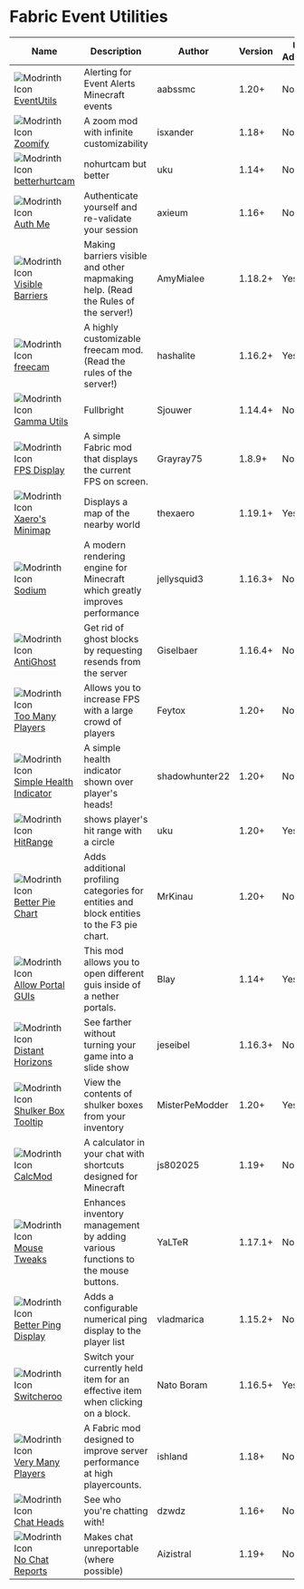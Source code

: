 # Fabric Event Utilities

| Name | Description | Author | Version | Unfair Advantage | License |
| ---- | ---- | ---- | ----- | ---- | ---- |
|![Modrinth Icon](/main/modrinth.ico)[EventUtils](https://modrinth.com/mod/alerts)|Alerting for Event Alerts Minecraft events|aabssmc|1.20+|No|[MIT](/licenses/licenses.md#mit)|
|![Modrinth Icon](/main/modrinth.ico)[Zoomify](https://modrinth.com/mod/zoomify)|A zoom mod with infinite customizability|isxander|1.18+|No|[LGPL-3.0](/licenses/licenses.md#lgpl-30)|
|![Modrinth Icon](/main/modrinth.ico)[betterhurtcam](https://modrinth.com/mod/betterhurtcam) |nohurtcam but better|uku|1.14+|No|[MIT](/licenses/licenses.md#mit)|
|![Modrinth Icon](/main/modrinth.ico)[Auth Me](https://modrinth.com/mod/auth-me)|Authenticate yourself and re-validate your session|axieum|1.16+|No|[MIT](/licenses/licenses.md#mit)|
|![Modrinth Icon](/main/modrinth.ico)[Visible Barriers](https://modrinth.com/mod/visiblebarriers)|Making barriers visible and other mapmaking help. (Read the Rules of the server!)|AmyMialee|1.18.2+|Yes|[All Rights Reserved](/licenses/licenses.md#all-rights-reserved)|
|![Modrinth Icon](/main/modrinth.ico)[freecam](https://modrinth.com/mod/freecam)|A highly customizable freecam mod. (Read the rules of the server!)|hashalite|1.16.2+|Yes|[MIT](/licenses/licenses.md#mit)|
|![Modrinth Icon](/main/modrinth.ico)[Gamma Utils](https://modrinth.com/mod/gamma-utils)|Fullbright|Sjouwer|1.14.4+|No|[LGPL-3.0](/licenses/licenses.md#lgpl-30)|
|![Modrinth Icon](/main/modrinth.ico)[FPS Display](https://modrinth.com/mod/fpsdisplay)|A simple Fabric mod that displays the current FPS on screen.|Grayray75|1.8.9+|No|[LGPL-3.0](/licenses/licenses.md#lgpl-30)|
|![Modrinth Icon](/main/modrinth.ico)[Xaero's Minimap](https://modrinth.com/mod/xaeros-minimap)|Displays a map of the nearby world|thexaero|1.19.1+|Yes|[All Rights Reserved](/licenses/licenses.md#all-rights-reserved)|
|![Modrinth Icon](/main/modrinth.ico)[Sodium](https://modrinth.com/mod/sodium)|A modern rendering engine for Minecraft which greatly improves performance|jellysquid3|1.16.3+|No|[All Rights Reserved](/licenses/licenses.md#all-rights-reserved)|
|![Modrinth Icon](/main/modrinth.ico)[AntiGhost](https://modrinth.com/mod/antighost)|Get rid of ghost blocks by requesting resends from the server|Giselbaer|1.16.4+|No|[MIT](/licenses/licenses.md#mit)|
|![Modrinth Icon](/main/modrinth.ico)[Too Many Players](https://modrinth.com/mod/tmp)|Allows you to increase FPS with a large crowd of players|Feytox|1.20+|No|[MIT](/licenses/licenses.md#mit)|
|![Modrinth Icon](/main/modrinth.ico)[Simple Health Indicator](https://modrinth.com/mod/simple-health-indicator)|A simple health indicator shown over player's heads!|shadowhunter22|1.20+|No|[All Rights Reserved](/licenses/licenses.md#all-rights-reserved)|
|![Modrinth Icon](/main/modrinth.ico)[HitRange](https://modrinth.com/mod/hitrange/)|shows player's hit range with a circle|uku|1.20+|Yes|[MIT](/licenses/licenses.md#mit)|
|![Modrinth Icon](/main/modrinth.ico)[Better Pie Chart](https://modrinth.com/mod/better-pie-chart)|Adds additional profiling categories for entities and block entities to the F3 pie chart.|MrKinau|1.20+|No|[CC0](/licenses/licenses.md#cc0)|
|![Modrinth Icon](/main/modrinth.ico)[Allow Portal GUIs](https://modrinth.com/mod/allow-portal-guis)|This mod allows you to open different guis inside of a nether portals.|Blay|1.14+|Yes|[GPL-3](/licenses/licenses.md#gpl-3)|
|![Modrinth Icon](/main/modrinth.ico)[Distant Horizons](https://modrinth.com/mod/distanthorizons)|See farther without turning your game into a slide show|jeseibel|1.16.3+|No|[LGPL-3.0](/licenses/licenses.md#lgpl-30)|
|![Modrinth Icon](/main/modrinth.ico)[Shulker Box Tooltip](https://modrinth.com/mod/shulkerboxtooltip)|View the contents of shulker boxes from your inventory|MisterPeModder|1.20+|Yes|[MIT](/licenses/licenses.md#mit)|
|![Modrinth Icon](/main/modrinth.ico)[CalcMod](https://modrinth.com/mod/calcmod)|A calculator in your chat with shortcuts designed for Minecraft|js802025|1.19+|No|[MIT](/licenses/licenses.md#mit)|
|![Modrinth Icon](/main/modrinth.ico)[Mouse Tweaks](https://modrinth.com/mod/mouse-tweaks)|Enhances inventory management by adding various functions to the mouse buttons.|YaLTeR|1.17.1+|No|[MIT](/licenses/licenses.md#mit)|
|![Modrinth Icon](/main/modrinth.ico)[Better Ping Display](https://modrinth.com/mod/better-ping-display-fabric)|Adds a configurable numerical ping display to the player list|vladmarica|1.15.2+|No|[MIT](/licenses/licenses.md#mit)|
|![Modrinth Icon](/main/modrinth.ico)[Switcheroo](https://modrinth.com/mod/switcheroo)|Switch your currently held item for an effective item when clicking on a block.|Nato Boram|1.16.5+|Yes|[GPL-3](/licenses/licenses.md#gpl-3)|
|![Modrinth Icon](/main/modrinth.ico)[Very Many Players](https://modrinth.com/mod/vmp-fabric)|A Fabric mod designed to improve server performance at high playercounts.|ishland|1.18+|No|[MIT](/licenses/licenses.md#mit)|
|![Modrinth Icon](/main/modrinth.ico)[Chat Heads](https://modrinth.com/mod/chat-heads)|See who you're chatting with!|dzwdz|1.16+|No|[MPL-2.0](/licenses/licenses.md#mpl-20)|
|![Modrinth Icon](/main/modrinth.ico)[No Chat Reports](https://modrinth.com/mod/no-chat-reports)|Makes chat unreportable (where possible)|Aizistral|1.19+|No|[All Rights Reserved](/licenses/licenses.md#all-rights-reserved)|
